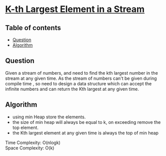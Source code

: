# [K-th Largest Element in a Stream](https://www.codingninjas.com/studio/problems/kth-largest-element-in-a-stream_8230728?challengeSlug=striver-sde-challenge&leftPanelTab=0)

## Table of contents

- [Question](#question)
- [Algorithm](#algorithm)

## Question
Given a stream of numbers, and need to find the kth largest number in the stream at any given time. As the stream of numbers can't be given during compile time , so need to design a data structure which can accept the infinite numbers and can return the Kth largest at any given time.

## Algorithm
- using min Heap store the elements.
- the size of min heap will always be equal to k, on exceeding remove the top element.
- the Kth largest element at any given time is always the top of min heap

Time Complexity: O(nlogk)</br>
Space Complexity: O(k)